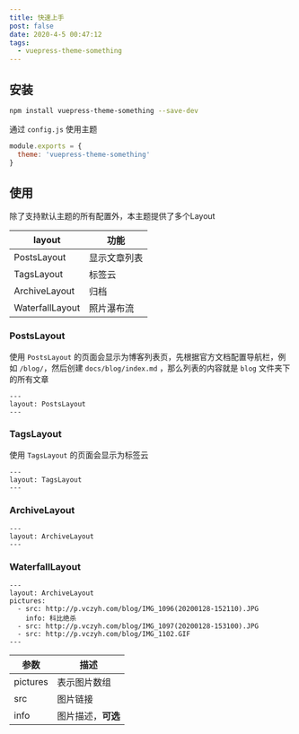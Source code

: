 ```yaml
---
title: 快速上手
post: false
date: 2020-4-5 00:47:12
tags:
  - vuepress-theme-something
---
```


## 安装

```bash
npm install vuepress-theme-something --save-dev
```

通过 `config.js` 使用主题

```js
module.exports = {
  theme: 'vuepress-theme-something'
}
```

## 使用

除了支持默认主题的所有配置外，本主题提供了多个Layout

| layout          | 功能         |
| --------------- | ------------ |
| PostsLayout     | 显示文章列表 |
| TagsLayout      | 标签云       |
| ArchiveLayout   | 归档         |
| WaterfallLayout | 照片瀑布流   |

### PostsLayout

使用 `PostsLayout` 的页面会显示为博客列表页，先根据官方文档配置导航栏，例如 `/blog/`，然后创建 `docs/blog/index.md` ，那么列表的内容就是 `blog` 文件夹下的所有文章

```
---
layout: PostsLayout
---
```

### TagsLayout

使用 `TagsLayout` 的页面会显示为标签云

```
---
layout: TagsLayout
---
```

### ArchiveLayout

```
---
layout: ArchiveLayout
---
```

### WaterfallLayout

```
---
layout: ArchiveLayout
pictures:
  - src: http://p.vczyh.com/blog/IMG_1096(20200128-152110).JPG
  	info: 科比绝杀
  - src: http://p.vczyh.com/blog/IMG_1097(20200128-153100).JPG
  - src: http://p.vczyh.com/blog/IMG_1102.GIF
---
```

| 参数     | 描述               |
| -------- | ------------------ |
| pictures | 表示图片数组       |
| src      | 图片链接           |
| info     | 图片描述，**可选** |


